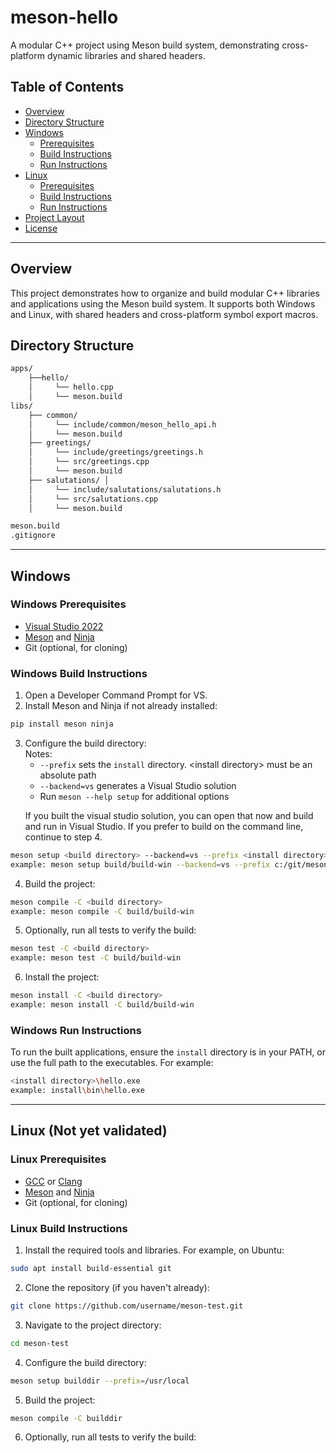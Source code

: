 ﻿# meson-hello

A modular C++ project using Meson build system, demonstrating cross-platform dynamic libraries and shared headers.

## Table of Contents

- [Overview](#overview)
- [Directory Structure](#directory-structure)
- [Windows](#windows)
  - [Prerequisites](#windows-prerequisites)
  - [Build Instructions](#windows-build-instructions)
  - [Run Instructions](#windows-run-instructions)
- [Linux](#linux)
  - [Prerequisites](#linux-prerequisites)
  - [Build Instructions](#linux-build-instructions)
  - [Run Instructions](#linux-run-instructions)
- [Project Layout](#project-layout)
- [License](#license)

---

## Overview

This project demonstrates how to organize and build modular C++ libraries and applications using the Meson build system. It supports both Windows and Linux, with shared headers and cross-platform symbol export macros.

## Directory Structure

```sh
apps/ 
	├──hello/ 
	│     └── hello.cpp 
	│     └── meson.build
libs/ 
	├── common/ 
	│     └── include/common/meson_hello_api.h
	│     └── meson.build
	├── greetings/ 
	│     └── include/greetings/greetings.h 
	│     └── src/greetings.cpp
	│     └── meson.build
	├── salutations/ │     
	│     └── include/salutations/salutations.h 
	│     └── src/salutations.cpp 
	│     └── meson.build

meson.build
.gitignore
```

---

## Windows

### Windows Prerequisites

- [Visual Studio 2022](https://visualstudio.microsoft.com/)
- [Meson](https://mesonbuild.com/) and [Ninja](https://ninja-build.org/)
- Git (optional, for cloning)

### Windows Build Instructions

1. Open a Developer Command Prompt for VS.
2. Install Meson and Ninja if not already installed:

```sh
pip install meson ninja
```

3. Configure the build directory:<br>
	Notes:
	- `--prefix` sets the `install` directory. \<install directory\> must be an absolute path
	- `--backend=vs` generates a Visual Studio solution
	- Run `meson --help setup` for additional options <br>
	<p>
	If you built the visual studio solution, you can open that now and build and run in Visual Studio.
	If you prefer to build on the command line, continue to step 4.

```sh
meson setup <build directory> --backend=vs --prefix <install directory>
example: meson setup build/build-win --backend=vs --prefix c:/git/meson-test/install/bin
```

4. Build the project:

```sh
meson compile -C <build directory>
example: meson compile -C build/build-win
```

5. Optionally, run all tests to verify the build:

```sh
meson test -C <build directory>
example: meson test -C build/build-win
```

6. Install the project:

```sh
meson install -C <build directory>
example: meson install -C build/build-win
```

### Windows Run Instructions

To run the built applications, ensure the `install` directory is in your PATH, or use the full path to the executables. For example:

```sh
<install directory>\hello.exe
example: install\bin\hello.exe
```

---

## Linux (Not yet validated)

### Linux Prerequisites

- [GCC](https://gcc.gnu.org/) or [Clang](https://clang.llvm.org/)
- [Meson](https://mesonbuild.com/) and [Ninja](https://ninja-build.org/)
- Git (optional, for cloning)

### Linux Build Instructions

1. Install the required tools and libraries. For example, on Ubuntu:

```sh
sudo apt install build-essential git
```

2. Clone the repository (if you haven't already):

```sh
git clone https://github.com/username/meson-test.git
```

3. Navigate to the project directory:

```sh
cd meson-test
```

4. Configure the build directory:

```sh
meson setup builddir --prefix=/usr/local
```

5. Build the project:

```sh
meson compile -C builddir
```

6. Optionally, run all tests to verify the build:

